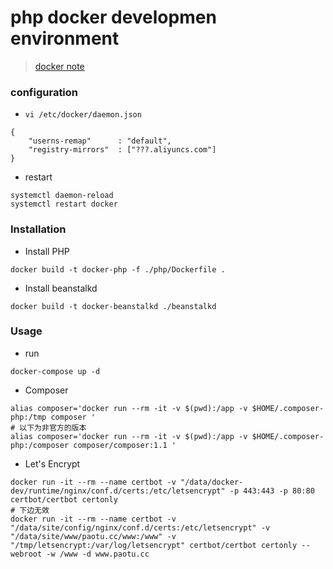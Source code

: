 # php docker developmen environment

> [docker note](https://gist.github.com/sh7ning/6ade02eeb0cd719f90ae09499c8263e7)

### configuration

* `vi /etc/docker/daemon.json`

```
{
    "userns-remap"      : "default",
    "registry-mirrors"  : ["???.aliyuncs.com"]
}
```

* restart 

```
systemctl daemon-reload
systemctl restart docker
```

### Installation

* Install PHP

```
docker build -t docker-php -f ./php/Dockerfile .
```

* Install beanstalkd
```
docker build -t docker-beanstalkd ./beanstalkd
```

###  Usage

* run

```
docker-compose up -d
```

* Composer

```
alias composer='docker run --rm -it -v $(pwd):/app -v $HOME/.composer-php:/tmp composer '
# 以下为非官方的版本
alias composer='docker run --rm -it -v $(pwd):/app -v $HOME/.composer-php:/composer composer/composer:1.1 '
```

* Let's Encrypt

```
docker run -it --rm --name certbot -v "/data/docker-dev/runtime/nginx/conf.d/certs:/etc/letsencrypt" -p 443:443 -p 80:80 certbot/certbot certonly
# 下边无效
docker run -it --rm --name certbot -v "/data/site/config/nginx/conf.d/certs:/etc/letsencrypt" -v "/data/site/www/paotu.cc/www:/www" -v "/tmp/letsencrypt:/var/log/letsencrypt" certbot/certbot certonly --webroot -w /www -d www.paotu.cc
```
